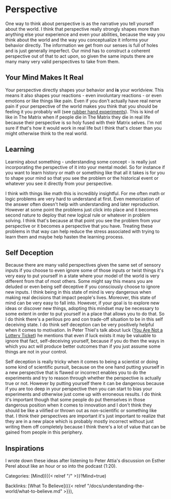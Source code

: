 # Perspective

One way to think about perspective is as the narrative you tell yourself about
the world.
I think that perspective really strongly shapes more than anything else your
experience and even your abilities, because the way you think about the world
and the way you conceptualize it informs your behavior directly.
The information we get from our senses is full of holes and is just generally
imperfect.
Our mind has to construct a coherent perspective out of that to act upon, so
given the same inputs there are many many very valid perspectives to take from
them.


## Your Mind Makes It Real

Your perspective directly shapes your behavior and **is** your worldview.
This means it also shapes your reactions - even involuntary reactions - or even
emotions or like things like pain.
Even if you don't actually have real nerve pain if your perspective of the world
makes you think that you should be feeling it you probably will (see [rubber
hand experiments](https://www.youtube.com/watch?v=sxwn1w7MJvk)).
This is kind of like in The Matrix when if people die in The Matrix they die in
real life because their perspective is so holy fused with their Matrix selves.
I'm not sure if that's how it would work in real life but I think that's closer
than you might otherwise think to the real world.


## Learning

Learning about something - understanding some concept - is really just
incorporating the perspective of it into your mental model.
So for instance if you want to learn history or math or something like that all
it takes is for you to shape your mind so that you see the problem or the
historical event or whatever you see it directly from your perspective.

I think with things like math this is incredibly insightful.
For me often math or logic problems are very hard to understand at first.
Even memorization of the answer often doesn't help with understanding and later
reproduction.
However at some point the problems just click into place and it becomes second
nature to deploy that new logical rule or whatever in problem solving.
I think that's because at that point you see the problem from your perspective
or it becomes a perspective that you have.
Treating these problems in that way can help reduce the stress associated with
trying to learn them and maybe help hasten the learning process.

## Self Deception 

Because there are many valid perspectives given the same set of sensory inputs
if you choose to even ignore some of those inputs or twist things it's very easy
to put yourself in a state where your model of the world is very different from
that of most others.
Some might say this means you are deluded or even being self deceptive if you
consciously choose to ignore new inputs.
I think being in this state of mind is very dangerous when making real decisions
that impact people's lives.
Moreover, this state of mind can be very easy to fall into.
However, if your goal is to explore new ideas or discover new things, adopting
this mindset may be necessary to some extent in order to put yourself in a place
that allows you to do that.
So I do think there's a perilous pro and con trade-off situation to be in this
self deceiving state.
I do think self deception can be very positively helpful when it comes to
motivation.
In Peter Thiel's talk about luck ([You Are Not a Lottery
Ticket](https://www.youtube.com/watch?v=iZM_JmZdqCw)) he mentions that even if
luck exists it may be valuable to ignore that fact, self-deceiving yourself,
because if you do then the ways in which you act will produce better outcomes
than if you just assume some things are not in your control.

Self deception is really tricky when it comes to being a scientist or doing some
kind of scientific pursuit, because on the one hand putting yourself in a new
perspective that is flawed or incorrect enables you to do the experiments and
try to reason through whether the perspective is actually true or not.
However by putting yourself there it can be dangerous because if you are too
deep in your perspective then you can start to bias your experiments and
otherwise just come up with erroneous results.
I do think it's important though that some people do put themselves in those
dangerous position when it comes to innovation and I don't think they should be
like a vilified or thrown out as non-scientific or something like that.
I think their perspectives are important it's just important to realize that
they are in a new place which is probably mostly incorrect without just writing
them off completely because I think there's a lot of value that can be gained
from people in this periphery.

## Inspirations

I wrote down these ideas after listening to Peter Attia's discussion on Esther
Perel about like an hour or so into the podcast (1:20).

Categories: [Mind]({{< relref "/" >}}?Mind=true)

Backlinks: [What To Believe]({{< relref "/docs/understanding-the-world/what-to-believe.md" >}}), 
